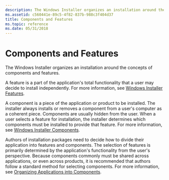 ```yaml
---
description: The Windows Installer organizes an installation around the concepts of components and features.
ms.assetid: c560441e-89c5-4f82-837b-988c3f404d37
title: Components and Features
ms.topic: reference
ms.date: 05/31/2018
---
```


# Components and Features

The Windows Installer organizes an installation around the concepts of components and features.

A feature is a part of the application's total functionality that a user may decide to install independently. For more information, see [Windows Installer Features](windows-installer-features.md).

A component is a piece of the application or product to be installed. The installer always installs or removes a component from a user's computer as a coherent piece. Components are usually hidden from the user. When a user selects a feature for installation, the installer determines which components must be installed to provide that feature. For more information, see [Windows Installer Components](windows-installer-components.md).

Authors of installation packages need to decide how to divide their application into features and components. The selection of features is primarily determined by the application's functionality from the user's perspective. Because components commonly must be shared across applications, or even across products, it is recommended that authors follow a standard method for selecting components. For more information, see [Organizing Applications into Components](organizing-applications-into-components.md).

 

 



